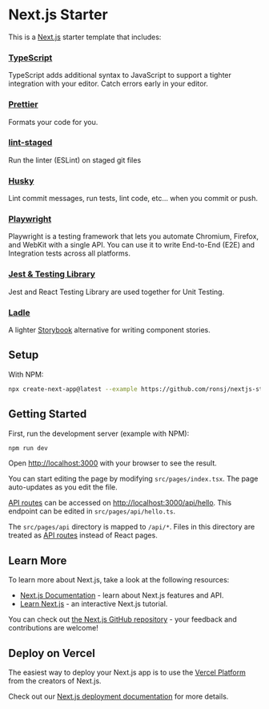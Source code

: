 # Next.js Starter

This is a [Next.js](https://nextjs.org/) starter template that includes:

### [TypeScript](https://nextjs.org/docs/basic-features/typescript)
TypeScript adds additional syntax to JavaScript to support a tighter integration with your editor. Catch errors early in your editor.
### [Prettier](https://nextjs.org/docs/basic-Pfeatures/eslint#prettier)
Formats your code for you.
### [lint-staged](https://nextjs.org/docs/basic-features/eslint#lint-staged)
Run the linter (ESLint) on staged git files
### [Husky](https://github.com/typicode/husky)
Lint commit messages, run tests, lint code, etc... when you commit or push.
### [Playwright](https://nextjs.org/docs/testing#playwright)
Playwright is a testing framework that lets you automate Chromium, Firefox, and WebKit with a single API. You can use it to write End-to-End (E2E) and Integration tests across all platforms.
### [Jest & Testing Library](https://nextjs.org/docs/testing#jest-and-react-testing-library)
Jest and React Testing Library are used together for Unit Testing.
### [Ladle](https://ladle.dev)
A lighter [Storybook](https://storybook.js.org/) alternative for writing component stories.

## Setup
With NPM:
```bash
npx create-next-app@latest --example https://github.com/ronsj/nextjs-starter
```

## Getting Started

First, run the development server (example with NPM):
```bash
npm run dev
```

Open [http://localhost:3000](http://localhost:3000) with your browser to see the result.

You can start editing the page by modifying `src/pages/index.tsx`. The page auto-updates as you edit the file.

[API routes](https://nextjs.org/docs/api-routes/introduction) can be accessed on [http://localhost:3000/api/hello](http://localhost:3000/api/hello). This endpoint can be edited in `src/pages/api/hello.ts`.

The `src/pages/api` directory is mapped to `/api/*`. Files in this directory are treated as [API routes](https://nextjs.org/docs/api-routes/introduction) instead of React pages.

## Learn More

To learn more about Next.js, take a look at the following resources:

- [Next.js Documentation](https://nextjs.org/docs) - learn about Next.js features and API.
- [Learn Next.js](https://nextjs.org/learn) - an interactive Next.js tutorial.

You can check out [the Next.js GitHub repository](https://github.com/vercel/next.js/) - your feedback and contributions are welcome!

## Deploy on Vercel

The easiest way to deploy your Next.js app is to use the [Vercel Platform](https://vercel.com/new?utm_medium=default-template&filter=next.js&utm_source=create-next-app&utm_campaign=create-next-app-readme) from the creators of Next.js.

Check out our [Next.js deployment documentation](https://nextjs.org/docs/deployment) for more details.
